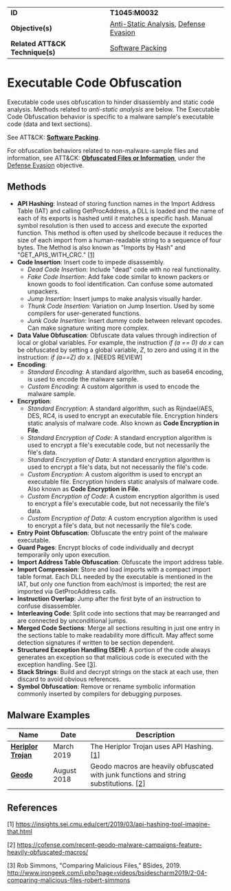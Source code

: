 |||
|---------|------------------------|
|**ID**|**T1045:M0032**|
|**Objective(s)**| [Anti-Static Analysis](https://github.com/MBCProject/mbc-markdown/tree/master/anti-static-analysis), [Defense Evasion](https://github.com/MBCProject/mbc-markdown/tree/master/defense-evasion)|
|**Related ATT&CK Technique(s)**|[Software Packing](https://attack.mitre.org/techniques/T1045/)|


Executable Code Obfuscation
===========================
Executable code uses obfuscation to hinder disassembly and static code analysis. Methods related to *anti-static analysis* are below. The Executable Code Obfuscation behavior is specific to a malware sample's executable code (data and text sections).

See ATT&CK: [**Software Packing**](https://attack.mitre.org/techniques/T1045/).

For obfuscation behaviors related to non-malware-sample files and information, see ATT&CK: [**Obfuscated Files or Information**](https://attack.mitre.org/techniques/T1027/), under the [Defense Evasion](https://github.com/MBCProject/mbc-markdown/tree/master/defense-evasion) objective.

Methods
-------
* **API Hashing**: Instead of storing function names in the Import Address Table (IAT) and calling GetProcAddress, a DLL is loaded and the name of each of its exports is hashed until it matches a specific hash. Manual symbol resolution is then used to access and execute the exported function. This method is often used by shellcode because it reduces the size of each import from a human-readable string to a sequence of four bytes. The Method is also known as "Imports by Hash" and "GET_APIS_WITH_CRC." [[1]](#1) 
* **Code Insertion**: Insert code to impede disassembly.
   * *Dead Code Insertion*: Include "dead" code with no real functionality.
   * *Fake Code Insertion*: Add fake code similar to known packers or known goods to fool identification. Can confuse some automated unpackers.
   * *Jump Insertion*: Insert jumps to make analysis visually harder.
   * *Thunk Code Insertion*: Variation on Jump Insertion. Used by some compilers for user-generated functions.
   * *Junk Code Insertion*: Insert dummy code between relevant opcodes. Can make signature writing more complex.
* **Data Value Obfuscation**: Obfuscate data values through indirection of local or global variables. For example, the instruction *if (a == 0) do x* can be obfuscated by setting a global variable, *Z*, to zero and using it in the instruction: *if (a==Z) do x*.  [NEEDS REVIEW]
* **Encoding**:
   * *Standard Encoding*: A standard algorithm, such as base64 encoding, is used to encode the malware sample.
   * *Custom Encoding*: A custom algorithm is used to encode the malware sample.
* **Encryption**: 
   * *Standard Encryption*: A standard algorithm, such as Rijndael/AES, DES, RC4, is used to encrypt an executable file. Encryption hinders static analysis of malware code. Also known as **Code Encryption in File**.
   * *Standard Encryption of Code*: A standard encryption algorithm is used to encrypt a file's executable code, but not necessarily the file's data. 
   * *Standard Encryption of Data*: A standard encryption algorithm is used to encrypt a file's data, but not necessarily the file's code. 
   * *Custom Encryption*: A custom algorithm is used to encrypt an executable file. Encryption hinders static analysis of malware code. Also known as **Code Encryption in File**.
   * *Custom Encryption of Code*: A custom encryption algorithm is used to encrypt a file's executable code, but not necessarily the file's data.
   * *Custom Encryption of Data*: A custom encryption algorithm is used to encrypt a file's data, but not necessarily the file's code.
* **Entry Point Obfuscation**: Obfuscate the entry point of the malware executable.
* **Guard Pages**: Encrypt blocks of code individually and decrypt temporarily only upon execution.
* **Import Address Table Obfuscation**: Obfuscate the import address table.
* **Import Compression**: Store and load imports with a compact import table format. Each DLL needed by the executable is mentioned in the IAT, but only one function from each/most is imported; the rest are imported via GetProcAddress calls.
* **Instruction Overlap**: Jump after the first byte of an instruction to confuse disassembler.
* **Interleaving Code**: Split code into sections that may be rearranged and are connected by unconditional jumps.
* **Merged Code Sections**: Merge all sections resulting in just one entry in the sections table to make readability more difficult. May affect some detection signatures if written to be section dependent.
* **Structured Exception Handling (SEH)**: A portion of the code always generates an exception so that malicious code is executed with the exception handling. See  [[3]](#3).
* **Stack Strings**: Build and decrypt strings on the stack at each use, then discard to avoid obvious references.
* **Symbol Obfuscation**: Remove or rename symbolic information commonly inserted by compilers for debugging purposes.
   
Malware Examples
----------------
|Name|Date|Description|
|-----------------------------------------------|--------|-----------------------------|
|[**Heriplor Trojan**](https://github.com/MBCProject/mbc-markdown/blob/master/xample-malware/heriplor.md) | March 2019 | The Heriplor Trojan uses API Hashing. [[1]](#1)|
|[**Geodo**](https://github.com/MBCProject/mbc-markdown/blob/master/xample-malware/geodo.md) |August 2018| Geodo macros are heavily obfuscated with junk functions and string substitutions. [[2]](#2)|

References
----------
<a name="1">[1]</a> https://insights.sei.cmu.edu/cert/2019/03/api-hashing-tool-imagine-that.html 

<a name="2">[2]</a> https://cofense.com/recent-geodo-malware-campaigns-feature-heavily-obfuscated-macros/ 

<a name="3">[3]</a> Rob Simmons, "Comparing Malicious Files," BSides, 2019. http://www.irongeek.com/i.php?page=videos/bsidescharm2019/2-04-comparing-malicious-files-robert-simmons 